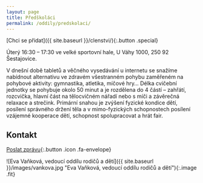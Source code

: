 ```yaml
---
layout: page
title: Předškoláci
permalink: /oddily/predskolaci/
---
```


[Chci se přidat]({{ site.baseurl }}/clenstvi/){:.button .special}

Úterý 16:30 – 17:30 ve velké sportovní hale, U Váhy 1000, 250 92 Šestajovice.

V dnešní době tabletů a věčného vysedávání u internetu se snažíme nabídnout alternativu ve zdravém všestranném pohybu zaměřeném na pohybové aktivity: gymnastika, atletika, míčové hry…  Délka cvičební jednotky se pohybuje okolo 50 minut a je rozdělena do 4 částí – zahřátí, rozcvička, hlavní část na tělocvičném nářadí nebo s míči a závěrečná relaxace a strečink.
Primární snahou je zvýšení fyzické kondice dětí, posílení správného držení těla a v mimo-fyzických schopnostech posílení vzájemné kooperace dětí, schopnost spolupracovat a hrát fair.

## Kontakt

[Poslat zprávu](#f){:.button .icon .fa-envelope}

![Eva Vaňková, vedoucí oddílu rodičů a dětí]({{ site.baseurl }}/images/vankova.jpg "Eva Vaňková, vedoucí oddílu rodičů a dětí"){:.image .fit}